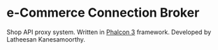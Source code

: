 # e-Commerce Connection Broker
Shop API proxy system. Written in [Phalcon 3][1] framework. Developed by Latheesan Kanesamoorthy.


[1]: https://phalconphp.com/en/
